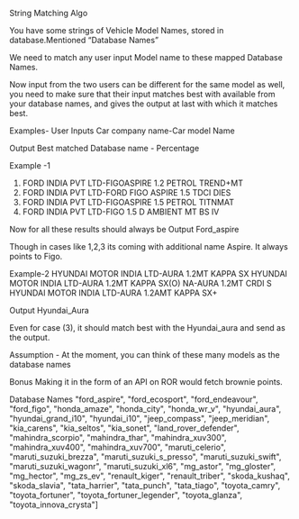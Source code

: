 String Matching Algo

You have some strings of Vehicle Model Names, stored in database.Mentioned “Database Names”

We need to match any user input Model name to these mapped Database Names.

Now input from the two users can be different for the same model as well, you need to make sure that their input matches best with available from your database names, and gives the output at last with which it matches best.

Examples-
User Inputs
Car company name-Car model Name

Output
Best matched Database name - Percentage

Example -1

1. FORD INDIA PVT LTD-FIGOASPIRE 1.2 PETROL TREND+MT
2. FORD INDIA PVT LTD-FORD FIGO ASPIRE 1.5 TDCI DIES
3. FORD INDIA PVT LTD-FIGOASPIRE 1.5 PETROL TITNMAT
4. FORD INDIA PVT LTD-FIGO 1.5 D AMBIENT MT BS IV

Now for all these results should always be
Output
Ford_aspire

Though in cases like 1,2,3 its coming with additional name Aspire. It always points to Figo.

Example-2
HYUNDAI MOTOR INDIA LTD-AURA 1.2MT KAPPA SX
HYUNDAI MOTOR INDIA LTD-AURA 1.2MT KAPPA SX(O)
NA-AURA 1.2MT CRDI S
HYUNDAI MOTOR INDIA LTD-AURA 1.2AMT KAPPA SX+

Output
Hyundai_Aura

Even for case (3), it should match best with the Hyundai_aura and send as the output.

Assumption -
At the moment, you can think of these many models as the database names

Bonus
Making it in the form of an API on ROR would fetch brownie points.

Database Names
"ford_aspire",
"ford_ecosport",
"ford_endeavour",
"ford_figo",
"honda_amaze",
"honda_city",
"honda_wr_v",
"hyundai_aura",
"hyundai_grand_i10",
"hyundai_i10",
"jeep_compass",
"jeep_meridian",
"kia_carens",
"kia_seltos",
"kia_sonet",
"land_rover_defender",
"mahindra_scorpio",
"mahindra_thar",
"mahindra_xuv300",
"mahindra_xuv400",
"mahindra_xuv700",
"maruti_celerio",
"maruti_suzuki_brezza",
"maruti_suzuki_s_presso",
"maruti_suzuki_swift",
"maruti_suzuki_wagonr",
"maruti_suzuki_xl6",
"mg_astor",
"mg_gloster",
"mg_hector",
"mg_zs_ev",
"renault_kiger",
"renault_triber",
"skoda_kushaq",
"skoda_slavia",
"tata_harrier",
"tata_punch",
"tata_tiago",
"toyota_camry",
"toyota_fortuner",
"toyota_fortuner_legender",
"toyota_glanza",
"toyota_innova_crysta"]
